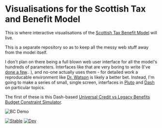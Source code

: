 # Visualisations for the Scottish Tax and Benefit Model

This is where interactive visualisations of the [Scottish Tax Benefit Model](https://github.com/grahamstark/ScottishTaxBenefitModel.jl) will live.

This is a separate repository so as to keep all the messy web stuff away from the model itself.

I don't plan on there being a full blown web user interface for all the model's hundreds of parameters. Interfaces like that are very boring to write (I've [done a few](https://virtual-worlds.biz/).. ), and no-one actually uses them - for detailed work a reproducable environment like [Dr. Watson](https://juliadynamics.github.io/DrWatson.jl/dev/) is likely a better bet. Instead, I'm going to make a series of small, single screen, interfaces in [Pluto](https://plutojl.org/) and [Dash](https://dash-julia.plotly.com/) on particular topics.

The first of these is this Dash-based [Universal Credit vs Legacy Benefits Budget Constraint Simulator](https://stb.virtual-worlds.scot/bcd/).

![BC Demo](https://github.com/grahamstark/ScottishTaxBenefitModel.jl/blob/master/docs/bc1.gif)

[![Stable](https://img.shields.io/badge/docs-stable-blue.svg)](https://grahamstark.github.io/Visualisations.jl/stable)
[![Dev](https://img.shields.io/badge/docs-dev-blue.svg)](https://grahamstark.github.io/Visualisations.jl/dev)
